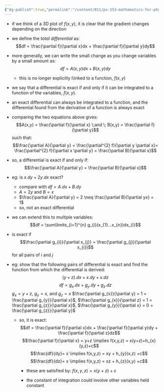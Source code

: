 ```yaml
---
{"dg-publish":true,"permalink":"/content/011/px-153-mathematics-for-physicists/term-1/px-153-g-functions-of-many-variables-calculus/px-153-g2-the-total-differential-and-exact-and-inexact-differentials/","noteIcon":"1","created":"2024-11-25T10:50:32.000+00:00","updated":"2024-11-26T19:37:36.862+00:00"}
---
```


- if we think of a 3D plot of $f(x,y)$, it is clear that the gradient changes depending on the direction
- we define the *total differential* as: 
$$df = \frac{\partial f}{\partial x}dx + \frac{\partial f}{\partial y}dy$$
- more generally, we can write the small change as you change variables by a small amount as: 
$$df = A(x,y)dx + B(x,y)dy$$
	- this is no longer explicitly l\inked to a function, $f(x,y)$

- we say that a differential is exact if and only if it can be integrated to a function of the variables, $f(x,y)$. 
- an exact differential can always be integrated to a function, and the differential found from the derivative of a function is always exact
- comparing the two equations above gives:
$$A(x,y) = \frac{\partial f}{\partial x} \;and \; B(x,y) = \frac{\partial f}{\partial y}$$ such that: 
$$\frac{\partial A}{\partial y} = \frac{\partial^{2} f}{\partial y \partial x}= \frac{\partial^{2} f}{\partial x \partial y} = \frac{\partial B}{\partial x}$$
- so, a differential is exact if and only if: 
$$\frac{\partial A}{\partial y} = \frac{\partial B}{\partial x}$$
- eg: is $x.dy+2y.dx$ exact?
	- compare with $df = A.dx + B.dy$
	- $A = 2y$ and $B=x$ 
	- $\frac{\partial A}{\partial y} = 2 \neq \frac{\partial B}{\partial yx} = 1$
	- so, not an exact differential
- we can extend this to multiple variables: 
$$df = \sum\limits_{i=1}^{n} g_{i}(x_{1}...x_{n})dx_{i}$$
- is exact if 
$$\frac{\partial g_{i}}{\partial x_{j}} = \frac{\partial g_{j}}{\partial x_{i}}$$ for all pairs of $i$ and $j$

- eg: show that the following pairs of differential is exact and find the function from which the differential is derived: 
$$(y+z).dx +x.dy +x.dz$$
	$$df = g_{x}.dx +g_{y}.dy+g_{z}.dz$$
		$g_{x}=y+z$, $g_{y}= x$, and $g_{z}=x$
		$\frac{\partial g_{x}}{\partial y} = 1 = \frac{\partial g_{y}}{\partial x}$, $\frac{\partial g_{x}}{\partial z} = 1 = \frac{\partial g_{z}}{\partial x}$, $\frac{\partial g_{y}}{\partial x} = 0 = \frac{\partial g_{z}}{\partial y}$
	- so, it is exact: 
	$$df = \frac{\partial f}{\partial x}dx + \frac{\partial f}{\partial y}dy + \frac{\partial f}{\partial z}dz$$
	$$\frac{\partial f}{\partial x} = y+z \implies f(x,y,z) = x(y+z)+h_{x}(y,z)+c$$
	$$\frac{df}{dy}= x \implies f(x,y,z) = xy + h_{y}(x,z) +c$$
	$$\frac{df}{dz}= x \implies f(x,y,z) = xz + h_{z}(x,y) +c$$
		- these are satisfied by: $f(x,y,z) = x(y+z)+c$

		- the constant of integration could involve other variables held constant